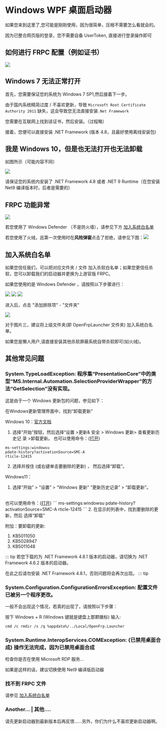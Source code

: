 # Windows WPF 桌面启动器

如果您来到这里了,您可能是刚刚使用，因为很简单，压根不需要怎么看就会的。

因为已整合网页版的登录，您不需要自备 UserToken, 直接进行登录操作即可 

## 如何进行 FRPC 配置（例如证书）

![](./image/readme/frpc-usrConfig.png)

## Windows 7 无法正常打开

首先，您需要保证您的系统为 Windows 7 SP1,然后接着下一步。


由于国内系统精简过度 / 不喜欢更新，导致
`Microsoft Root Certificate Authority 2011`
缺失，这会导致您无法直接安装`.Net Framework`

您需要在互联网上找到该证书，然后安装。（过程略）

接着，您便可以直接安装 .NET Framework (版本 4.8，且最好使用离线安装包)

## 我是 Windows 10，但是也无法打开也无法卸载

如图所示（可能内容不同）

![](./image/readme/dont-have-net481.png)

请保证您的系统内安装了 .NET Framework 4.8 或者 .NET 9 Runtime（在您安装 Net9 编译版本时，后者是需要的）

## FRPC 功能异常
![](./image/readme/frpc-tl-error.png)

若您使用了 Windows Defender （不是防火墙），请参见下方 [加入系统白名单](#加入系统白名单)

若您使用了火绒，且第一次使用时在**风险弹窗**点击了拒绝，请参见下图：![](./image/readme/secure-huorong.png)

## 加入系统白名单

如果您信任我们，可以把对应文件夹 / 文件 加入杀软白名单；如果您更信任杀软，您可以卸载我们的启动器并更换为上游官版 FRPC。

如果您使用的是 Windows Defender ，请按照以下步骤进行：

![](./image/readme/openSecure1.png)
![](./image/readme/secureOption2.png)
![](./image/readme/secureOption3.png)

进入后，点击 "添加排除项" - "文件夹"

![](./image/readme/finish4.png)

对于图片三，建议将上级文件夹(即 OpenFrpLauncher 文件夹)
加入系统白名单。

如果您是懒人用户,请直接安装其他杀软屏蔽系统自带杀软即可(如火绒)。

## 其他常见问题

### System.TypeLoadException: 程序集“PresentationCore”中的类型“MS.Internal.Automation.SelectionProviderWrapper”的方法“GetSelection”没有实现。

这是由于一个 Windows 更新包的问题，参见如下：

在Windows更新管理界⾯中，找到“卸载更新”

Windows 10：[官⽅⽂档](https://support.microsoft.com/zh-cn/windows/%E5%A6%82%E4%BD%95%E5%8D%B8%E8%BD%BD-windows-%E6%9B%B4%E6%96%B0-c77b8f9b-e4dc-4e9f-a803-fdec12e59fb0#ID0EBF=Windows_10)
1. 选择“开始”按钮，然后选择“设置 >更新&
安全 > Windows 更新> 查看更新历史记
录 >卸载更新。
也可以使⽤命令：(<a href="ms-settings:windowsu
pdate-history?activationSource=SMC-A
rticle-12415">打开</a>)

```
ms-settings:windowsu
pdate-history?activationSource=SMC-A
rticle-12415
```

2. 选择并按住 (或右键单击要删除的更新) ，
然后选择“卸载”。

Windows11：
1. 选择“开始” > “设置” > “Windows 更新”
 “更新历史记录” > “卸载更新”。<br/>
 <br/>
也可以使⽤命令：(<a href="ms-settings:windowsu
pdate-history?activationSource=SMC-A
rticle-12415">打开</a>)
```
ms-settings:windowsu
pdate-history?activationSource=SMC-A
rticle-12415
```
2. 在显示的列表中，找到要删除的更新，然后
选择“卸载”

附加：要卸载的更新:
1. KB5011050
2. KB5028947
3. KB5011048

::: tip
若您下载的为 .NET Framework 4.8.1 版本的启动器，请切换为 .NET Framework 4.6.2 版本的启动器。

在此之后请勿安装 .NET Framework 4.8.1，否则问题将会再次出现。
::: tip

### System.Configuration.ConfigurationErrorsException: 配置文件已被另一个程序更改。

一般不会出现这个情况，若真的出现了，请按照以下步骤：

按下 Windows + R
(Windows 键就是键盘上那颗徽标)
输入:
```bash
cmd /c rmdir /s /q %appdata%/../Local/OpenFrp.Launcher
```

### System.Runtime.InteropServices.COMException: {已禁用桌面合成} 操作无法完成，因为已禁用桌面合成

检查你是否在使用 Microsoft RDP 服务...

如果是这样的话，建议切换使用 Net9 编译版启动器

### 找不到 FRPC 文件

请参见 [加入系统白名单](#加入系统白名单)

### Another... | 其他....

请先更新启动器到最新版本后再反馈......另外，你们为什么不喜欢更新启动器啊。
